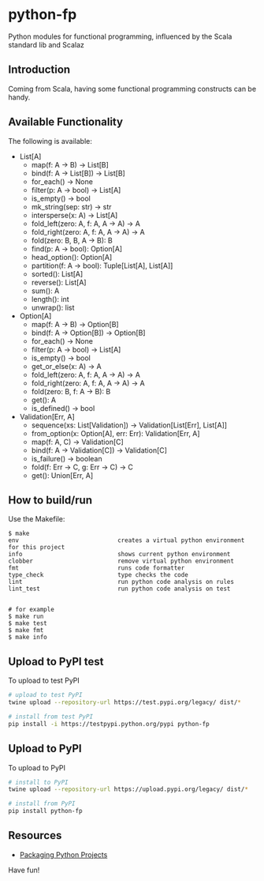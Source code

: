 # python-fp
Python modules for functional programming, influenced by the Scala standard lib and Scalaz

## Introduction
Coming from Scala, having some functional programming constructs can be handy.

## Available Functionality
The following is available:

- List[A]
  - map(f: A -> B) -> List[B]
  - bind(f: A -> List[B]) -> List[B]
  - for_each() -> None
  - filter(p: A -> bool) -> List[A]
  - is_empty() -> bool
  - mk_string(sep: str) -> str
  - intersperse(x: A) -> List[A]
  - fold_left(zero: A, f: A, A -> A) -> A
  - fold_right(zero: A, f: A, A -> A) -> A
  - fold(zero: B, B, A -> B): B
  - find(p: A -> bool): Option[A]
  - head_option(): Option[A]
  - partition(f: A -> bool): Tuple[List[A], List[A]]
  - sorted(): List[A]
  - reverse(): List[A]
  - sum(): A
  - length(): int
  - unwrap(): list
- Option[A]
  - map(f: A -> B) -> Option[B]
  - bind(f: A -> Option[B]) -> Option[B]
  - for_each() -> None
  - filter(p: A -> bool) -> List[A]
  - is_empty() -> bool
  - get_or_else(x: A) -> A
  - fold_left(zero: A, f: A, A -> A) -> A
  - fold_right(zero: A, f: A, A -> A) -> A
  - fold(zero: B, f: A -> B): B
  - get(): A
  - is_defined() -> bool  
- Validation[Err, A]
  - sequence(xs: List[Validation]) -> Validation[List[Err], List[A]]
  - from_option(x: Option[A], err: Err): Validation[Err, A]
  - map(f: A, C) -> Validation[C]
  - bind(f: A -> Validation[C]) -> Validation[C]
  - is_failure() -> boolean
  - fold(f: Err -> C, g: Err -> C) -> C
  - get(): Union[Err, A]

## How to build/run
Use the Makefile:

```
$ make
env                            creates a virtual python environment  for this project
info                           shows current python environment
clobber                        remove virtual python environment
fmt                            runs code formatter
type_check                     type checks the code
lint                           run python code analysis on rules
lint_test                      run python code analysis on test


# for example
$ make run
$ make test
$ make fmt
$ make info
```

## Upload to PyPI test
To upload to test PyPI

```bash
# upload to test PyPI
twine upload --repository-url https://test.pypi.org/legacy/ dist/*

# install from test PyPI
pip install -i https://testpypi.python.org/pypi python-fp
```

## Upload to PyPI
To upload to PyPI

```bash
# install to PyPI
twine upload --repository-url https://upload.pypi.org/legacy/ dist/*

# install from PyPI
pip install python-fp 
```

## Resources
- [Packaging Python Projects](https://packaging.python.org/tutorials/packaging-projects/)


Have fun!